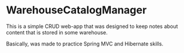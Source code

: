 # WarehouseCatalogManager

This is a simple CRUD web-app that was designed to keep notes about content that is stored in some warehouse.

Basically, was made to practice Spring MVC and Hibernate skills.
